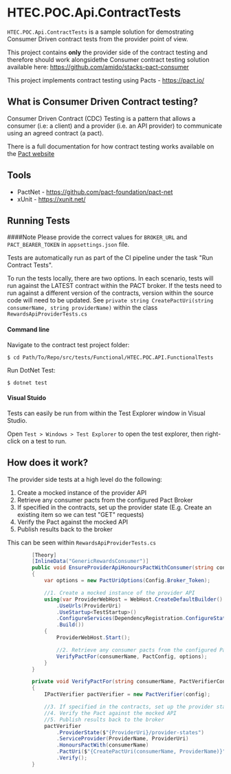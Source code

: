 # HTEC.POC.Api.ContractTests

`HTEC.POC.Api.ContractTests` is a sample solution for demostrating Consumer Driven contract tests from the provider point of view.

This project contains **only** the provider side of the contract testing and therefore should work alongsidethe Consumer contract testing solution available here:
https://github.com/amido/stacks-pact-consumer

This project implements contract testing using Pacts - https://pact.io/

## What is Consumer Driven Contract testing?
Consumer Driven Contract (CDC) Testing is a pattern that allows a consumer (i.e: a client) and a provider (i.e. an API provider) to communicate using an agreed contract (a pact).

There is a full documentation for how contract testing works available on the [Pact website](https://docs.pact.io/how_pact_works)


## Tools
- PactNet - https://github.com/pact-foundation/pact-net
- xUnit - https://xunit.net/

## Running Tests

####Note
Please provide the correct values for ```BROKER_URL``` and ```PACT_BEARER_TOKEN``` in ```appsettings.json``` file.

Tests are automatically run as part of the CI pipeline under the task "Run Contract Tests".

To run the tests locally, there are two options. In each scenario, tests will run against the LATEST contract within the PACT broker. 
If the tests need to run against a different version of the contracts, version within the source code will need to be updated. See `private string CreatePactUri(string consumerName, string providerName)` within the class `RewardsApiProviderTests.cs`

#### Command line
Navigate to the contract test project folder:

`$ cd Path/To/Repo/src/tests/Functional/HTEC.POC.API.FunctionalTests`

Run DotNet Test:

`$ dotnet test` 

#### Visual Stuido 
Tests can easily be run from within the Test Explorer window in Visual Studio.

Open `Test > Windows > Test Explorer` to open the test explorer, then right-click on a test to run.

## How does it work?
The provider side tests at a high level do the following:
1. Create a mocked instance of the provider API
2. Retrieve any consumer pacts from the configured Pact Broker
3. If specified in the contracts, set up the provider state (E.g. Create an existing item so we can test "GET" requests)
4. Verify the Pact against the mocked API
5. Publish results back to the broker

This can be seen within `RewardsApiProviderTests.cs`

```c#
        [Theory]
        [InlineData("GenericRewardsConsumer")]
        public void EnsureProviderApiHonoursPactWithConsumer(string consumerName)
        {
            var options = new PactUriOptions(Config.Broker_Token);

            //1. Create a mocked instance of the provider API
            using(var ProviderWebHost = WebHost.CreateDefaultBuilder()
                .UseUrls(ProviderUri)
                .UseStartup<TestStartup>()
                .ConfigureServices(DependencyRegistration.ConfigureStaticServices)
                .Build())
            {
                ProviderWebHost.Start();

                //2. Retrieve any consumer pacts from the configured Pact Broker
                VerifyPactFor(consumerName, PactConfig, options);
            }
        }

        private void VerifyPactFor(string consumerName, PactVerifierConfig config, PactUriOptions options)
        {
            IPactVerifier pactVerifier = new PactVerifier(config);

            //3. If specified in the contracts, set up the provider state
            //4. Verify the Pact against the mocked API
            //5. Publish results back to the broker
            pactVerifier
                .ProviderState($"{ProviderUri}/provider-states")
                .ServiceProvider(ProviderName, ProviderUri)
                .HonoursPactWith(consumerName)
                .PactUri($"{CreatePactUri(consumerName, ProviderName)}", options)
                .Verify();
        }
```
